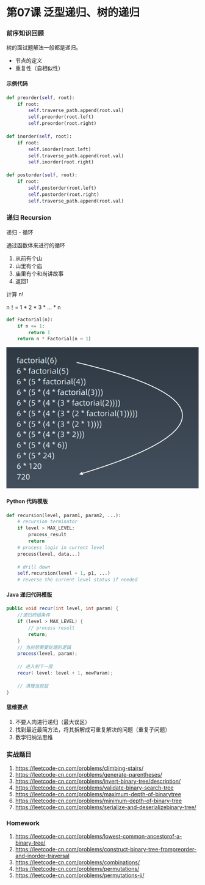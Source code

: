# 第07课 泛型递归、树的递归

### 前序知识回顾

树的面试题解法一般都是递归。

- 节点的定义
- 重复性（自相似性）

#### 示例代码

```python
def preorder(self, root):
    if root:
        self.traverse_path.append(root.val)
        self.preorder(root.left)
        self.preorder(root.right)
        
def inorder(self, root):
    if root:
        self.inorder(root.left)
        self.traverse_path.append(root.val)
        self.inorder(root.right)
        
def postorder(self, root):
    if root:
        self.postorder(root.left)
        self.postorder(root.right)
        self.traverse_path.append(root.val)
```

### 递归 Recursion

递归 - 循环

通过函数体来进行的循环

1. 从前有个山
2. 山里有个庙
3. 庙里有个和尚讲故事
4. 返回1

计算 n!

n！= 1 * 2 * 3 * … * n

```python
def Factorial(n):
    if n <= 1:
        return 1
    return n * Factorial(n — 1)
```

![7-recursion](assets/7-recursion.png)

#### Python 代码模版

```python
def recursion(level, param1, param2, ...):
	# recursion terminator
	if level > MAX_LEVEL:
        process_result
        return
	# process logic in current level
    process(level, data...)
    
	# drill down
	self.recursion(level + 1, p1, ...)
	# reverse the current level status if needed
```

#### Java 递归代码模版

```java
public void recur(int level, int param) {
    //递归终结条件
    if (level > MAX_LEVEL) {
        // process result
        return;
    }
    // 当前层需要处理的逻辑
    process(level, param);
    
    // 进入到下一层
    recur( level: level + 1, newParam);
    
    // 清理当前层
}
```

#### 思维要点

1. 不要人肉进行递归（最大误区）
2. 找到最近最简方法，将其拆解成可重复解决的问题（重复子问题）
3. 数学归纳法思维

### 实战题目

1. https://leetcode-cn.com/problems/climbing-stairs/
2. https://leetcode-cn.com/problems/generate-parentheses/
3. https://leetcode-cn.com/problems/invert-binary-tree/description/
4. https://leetcode-cn.com/problems/validate-binary-search-tree
5. https://leetcode-cn.com/problems/maximum-depth-of-binarytree
6. https://leetcode-cn.com/problems/minimum-depth-of-binary-tree
7. https://leetcode-cn.com/problems/serialize-and-deserializebinary-tree/ 

### Homework

1. https://leetcode-cn.com/problems/lowest-common-ancestorof-a-binary-tree/
2. https://leetcode-cn.com/problems/construct-binary-tree-frompreorder-and-inorder-traversal
3. https://leetcode-cn.com/problems/combinations/
4. https://leetcode-cn.com/problems/permutations/
5. https://leetcode-cn.com/problems/permutations-ii/

